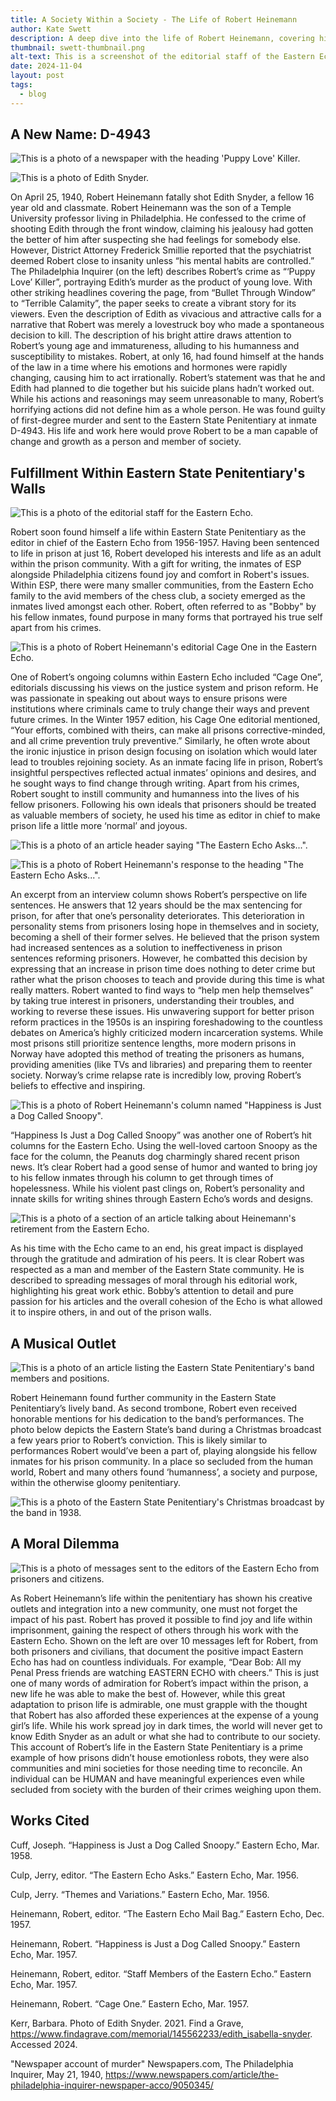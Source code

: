 ```yaml
---
title: A Society Within a Society - The Life of Robert Heinemann
author: Kate Swett
description: A deep dive into the life of Robert Heinemann, covering his time before and within the Eastern State Penitentiary.
thumbnail: swett-thumbnail.png
alt-text: This is a screenshot of the editorial staff of the Eastern Echo.
date: 2024-11-04
layout: post
tags:
  - blog
---
```

## A New Name: D-4943

![This is a photo of a newspaper with the heading 'Puppy Love' Killer.](/newspaper.jpeg)

![This is a photo of Edith Snyder.](/edith.jpeg)

On April 25, 1940, Robert Heinemann fatally shot Edith Snyder, a fellow 16 year old and classmate. Robert Heinemann was the son of a Temple University professor living in Philadelphia. He confessed to the crime of shooting Edith through the front window, claiming his jealousy had gotten the better of him after suspecting she had feelings for somebody else. However, District Attorney Frederick Smillie reported that the psychiatrist deemed Robert close to insanity unless “his mental habits are controlled.” The Philadelphia Inquirer (on the left) describes Robert’s crime as “‘Puppy Love’ Killer”, portraying Edith’s murder as the product of young love. With other striking headlines covering the page, from “Bullet Through Window” to “Terrible Calamity”, the paper seeks to create a vibrant story for its viewers. Even the description of Edith as vivacious and attractive calls for a narrative that Robert was merely a lovestruck boy who made a spontaneous decision to kill. The description of his bright attire draws attention to Robert’s young age and immatureness, alluding to his humanness and susceptibility to mistakes. Robert, at only 16, had found himself at the hands of the law in a time where his emotions and hormones were rapidly changing, causing him to act irrationally. Robert’s statement was that he and Edith had planned to die together but his suicide plans hadn’t worked out. While his actions and reasonings may seem unreasonable to many, Robert’s horrifying actions did not define him as a whole person. He was found guilty of first-degree murder and sent to the Eastern State Penitentiary at inmate D-4943. His life and work here would prove Robert to be a man capable of change and growth as a person and member of society.

## Fulfillment Within Eastern State Penitentiary's Walls

![This is a photo of the editorial staff for the Eastern Echo.](/swett-thumbnail.png)

Robert soon found himself a life within Eastern State Penitentiary as the editor in chief of the Eastern Echo from 1956-1957. Having been sentenced to life in prison at just 16, Robert developed his interests and life as an adult within the prison community. With a gift for writing, the inmates of ESP alongside Philadelphia citizens found joy and comfort in Robert's issues. Within ESP, there were many smaller communities, from the Eastern Echo family to the avid members of the chess club, a society emerged as the inmates lived amongst each other. Robert, often referred to as "Bobby" by his fellow inmates, found purpose in many forms that portrayed his true self apart from his crimes.

![This is a photo of Robert Heinemann's editorial Cage One in the Eastern Echo.](/cageone.png)

One of Robert’s ongoing columns within Eastern Echo included “Cage One”, editorials discussing his views on the justice system and prison reform. He was passionate in speaking out about ways to ensure prisons were institutions where criminals came to truly change their ways and prevent future crimes. In the Winter 1957 edition, his Cage One editorial mentioned, “Your efforts, combined with theirs, can make all prisons corrective-minded, and all crime prevention truly preventive.” Similarly, he often wrote about the ironic injustice in prison design focusing on isolation which would later lead to troubles rejoining society. As an inmate facing life in prison, Robert’s insightful perspectives reflected actual inmates’ opinions and desires, and he sought ways to find change through writing. Apart from his crimes, Robert sought to instill community and humanness into the lives of his fellow prisoners. Following his own ideals that prisoners should be treated as valuable members of society, he used his time as editor in chief to make prison life a little more ‘normal’ and joyous.

![This is a photo of an article header saying "The Eastern Echo Asks...".](/askheader.png)

![This is a photo of Robert Heinemann's response to the heading "The Eastern Echo Asks...".](/12years.png)

An excerpt from an interview column shows Robert’s perspective on life sentences. He answers that 12 years should be the max sentencing for prison, for after that one’s personality deteriorates. This deterioration in personality stems from prisoners losing hope in themselves and in society, becoming a shell of their former selves. He believed that the prison system had increased sentences as a solution to ineffectiveness in prison sentences reforming prisoners. However, he combatted this decision by expressing that an increase in prison time does nothing to deter crime but rather what the prison chooses to teach and provide during this time is what really matters. Robert wanted to find ways to “help men help themselves” by taking true interest in prisoners, understanding their troubles, and working to reverse these issues. His unwavering support for better prison reform practices in the 1950s is an inspiring foreshadowing to the countless debates on America’s highly criticized modern incarceration systems. While most prisons still prioritize sentence lengths, more modern prisons in Norway have adopted this method of treating the prisoners as humans, providing amenities (like TVs and libraries) and preparing them to reenter society. Norway’s crime relapse rate is incredibly low, proving Robert’s beliefs to effective and inspiring.

![This is a photo of Robert Heinemann's column named "Happiness is Just a Dog Called Snoopy".](/snoopy.png)

“Happiness Is Just a Dog Called Snoopy” was another one of Robert’s hit columns for the Eastern Echo. Using the well-loved cartoon Snoopy as the face for the column, the Peanuts dog charmingly shared recent prison news. It’s clear Robert had a good sense of humor and wanted to bring joy to his fellow inmates through his column to get through times of hopelessness. While his violent past clings on, Robert’s personality and innate skills for writing shines through Eastern Echo’s words and designs. 

![This is a photo of a section of an article talking about Heinemann's retirement from the Eastern Echo.](/retire.png)

As his time with the Echo came to an end, his great impact is displayed through the gratitude and admiration of his peers. It is clear Robert was respected as a man and member of the Eastern State community. He is described to spreading messages of moral through his editorial work, highlighting his great work ethic. Bobby’s attention to detail and pure passion for his articles and the overall cohesion of the Echo is what allowed it to inspire others, in and out of the prison walls. 

## A Musical Outlet

![This is a photo of an article listing the Eastern State Penitentiary's band members and positions.](/music.png)

Robert Heinemann found further community in the Eastern State Penitentiary’s lively band. As second trombone, Robert even received honorable mentions for his dedication to the band’s performances. The photo below depicts the Eastern State’s band during a Christmas broadcast a few years prior to Robert’s conviction. This is likely similar to performances Robert would’ve been a part of, playing alongside his fellow inmates for his prison community. In a place so secluded from the human world, Robert and many others found ‘humanness’, a society and purpose, within the otherwise gloomy penitentiary. 

![This is a photo of the Eastern State Penitentiary's Christmas broadcast by the band in 1938.](/band.png)

## A Moral Dilemma

![This is a photo of messages sent to the editors of the Eastern Echo from prisoners and citizens.](/mail.png)

As Robert Heinemann’s life within the penitentiary has shown his creative outlets and integration into a new community, one must not forget the impact of his past. Robert has proved it possible to find joy and life within imprisonment, gaining the respect of others through his work with the Eastern Echo. Shown on the left are over 10 messages left for Robert, from both prisoners and civilians, that document the positive impact Eastern Echo has had on countless individuals. For example, “Dear Bob: All my Penal Press friends are watching EASTERN ECHO with cheers.” This is just one of many words of admiration for Robert’s impact within the prison, a new life he was able to make the best of. However, while this great adaptation to prison life is admirable, one must grapple with the thought that Robert has also afforded these experiences at the expense of a young girl’s life. While his work spread joy in dark times, the world will never get to know Edith Snyder as an adult or what she had to contribute to our society. This account of Robert’s life in the Eastern State Penitentiary is a prime example of how prisons didn’t house emotionless robots, they were also communities and mini societies for those needing time to reconcile. An individual can be HUMAN and have meaningful experiences even while secluded from society with the burden of their crimes weighing upon them. 

## Works Cited 

Cuff, Joseph. “Happiness is Just a Dog Called Snoopy.” Eastern Echo, Mar. 1958.

Culp, Jerry, editor. “The Eastern Echo Asks.” Eastern Echo, Mar. 1956.

Culp, Jerry. “Themes and Variations.” Eastern Echo, Mar. 1956.

Heinemann, Robert, editor. “The Eastern Echo Mail Bag.” Eastern Echo, Dec. 1957.

Heinemann, Robert. “Happiness is Just a Dog Called Snoopy.” Eastern Echo, Mar. 1957.

Heinemann, Robert, editor. “Staff Members of the Eastern Echo.” Eastern Echo, Mar. 1957. 

Heinemann, Robert. “Cage One.” Eastern Echo, Mar. 1957.

Kerr, Barbara. Photo of Edith Snyder. 2021. Find a Grave, https://www.findagrave.com/memorial/145562233/edith_isabella-snyder. Accessed 2024. 

"Newspaper account of murder" Newspapers.com, The Philadelphia Inquirer, May 21, 1940, https://www.newspapers.com/article/the-philadelphia-inquirer-newspaper-acco/9050345/
